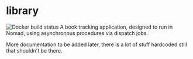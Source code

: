 # library #
![Docker build status](https://img.shields.io/docker/cloud/build/ncorrare/library.svg)
A book tracking application, designed to run in Nomad, using asynchronous procedures via dispatch jobs.

More documentation to be added later, there is a lot of stuff hardcoded still that shouldn't be there.
